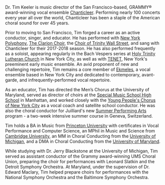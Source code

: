 ---
---
Dr. Tim Keeler is music director of the San Francisco-based, GRAMMY® award-winning vocal ensemble [Chanticleer](https://www.chanticleer.org/). Performing nearly 100 concerts every year all over the world, Chanticleer has been a staple of the American choral sound for over 45 years.

Prior to moving to San Francisco, Tim forged a career as an active conductor, singer, and educator. He has performed with [New York Polyphony](http://newyorkpolyphony.com/), [The Clarion Choir](http://clarionsociety.org/), the [Choir of Trinity Wall Street](https://www.trinitywallstreet.org/), and sang with Chanticleer for their 2017-2018 season. He has also performed frequently as a soloist, appearing regularly in the Bach Vespers series at [Holy Trinity Lutheran Church](http://www.holytrinitynyc.org/bach-vespers/) in New York City, as well as with [TENET](https://tenet.nyc/), New York's preeminent early music ensemble. An avid proponent of new and challenging repertoire, Tim remains a core member of [Ekmeles](http://ekmeles.com/), a vocal ensemble based in New York City and dedicated to contemporary, avant-garde, and infrequently-performed vocal repertoire.

As an educator, Tim has directed the Men’s Chorus at the University of Maryland, served as director of choirs at the [Special Music School High School](https://www.kaufmanmusiccenter.org/sms/) in Manhattan, and worked closely with the [Young People's Chorus of New York City](https://ypc.org/) as a vocal coach and satellite school conductor. He was also the choral conductor for Juilliard's new [Summer Performing Arts](https://www.juilliard.edu/stage-beyond/summer-programs/summer-performing-arts-juilliard-nord-anglia-schools) program - a two-week intensive summer course in Geneva, Switzerland.

Tim holds a BA in Music from [Princeton University](https://music.princeton.edu/) with certificates in Vocal Performance and Computer Science, an MPhil in Music and Science from [Cambridge University](https://www.mus.cam.ac.uk/), an MM in Choral Conducting from the [University of Michigan](https://smtd.umich.edu/), and a DMA in Choral Conducting from the [University of Maryland](https://music.umd.edu/). 

While studying with Dr. Jerry Blackstone at the University of Michigan, Tim served as assistant conductor of the Grammy award-winning UMS Choral Union, preparing the choir for performances with Leonard Slatkin and the Detroit Symphony Orchestra. At Maryland, under the supervision of Dr. Edward Maclary, Tim helped prepare choirs for performances with the National Symphony Orchestra and the Baltimore Symphony Orchestra.
